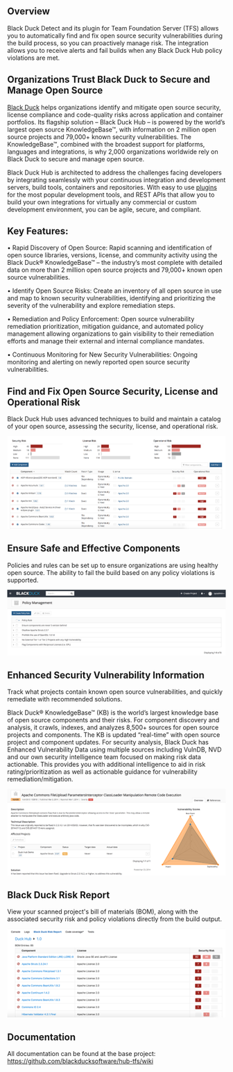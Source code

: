## Overview

Black Duck Detect and its plugin for Team Foundation Server (TFS) allows you to automatically find and fix open source security vulnerabilities during the build process, so you can proactively manage risk. The integration allows you to receive alerts and fail builds when any Black Duck Hub policy violations are met.  

## Organizations Trust Black Duck to Secure and Manage Open Source

[Black Duck](https://www.blackducksoftware.com/) helps organizations identify and mitigate open source security, license compliance and code-quality risks across application and container portfolios. Its flagship solution – Black Duck Hub – is powered by the world’s largest open source KnowledgeBase™, with information on 2 million open source projects and 79,000+ known security vulnerabilities. The KnowledgeBase™, combined with the broadest support for platforms, languages and integrations, is why 2,000 organizations worldwide rely on Black Duck to secure and manage open source.

Black Duck Hub is architected to address the challenges facing developers by integrating seamlessly with your continuous integration and development servers, build tools, containers and repositories. With easy to use [plugins]( https://www.blackducksoftware.com/technology/integrations) for the most popular development tools, and REST APIs that allow you to build your own integrations for virtually any commercial or custom development environment, you can be agile, secure, and compliant.

## Key Features: 

•	Rapid Discovery of Open Source: Rapid scanning and identification of open source libraries, versions, license, and community activity using the Black Duck® KnowledgeBase™ – the industry’s most complete with detailed data on more than 2 million open source projects and 79,000+ known open source vulnerabilities. 

•	Identify Open Source Risks: Create an inventory of all open source in use and map to known security vulnerabilities, identifying and prioritizing the severity of the vulnerability and explore remediation steps. 


•	Remediation and Policy Enforcement: Open source vulnerability remediation prioritization, mitigation guidance, and automated policy management allowing organizations to gain visibility to their remediation efforts and manage their external and internal compliance mandates. 


•	Continuous Monitoring for New Security Vulnerabilities: Ongoing monitoring and alerting on newly reported open source security vulnerabilities. 


## Find and Fix Open Source Security, License and Operational Risk

Black Duck Hub uses advanced techniques to build and maintain a catalog of your open source, assessing the security, license, and operational risk.

![catalog](images/catalog.png)


## Ensure Safe and Effective Components

Policies and rules can be set up to ensure organizations are using healthy open source. The ability to fail the build based on any policy violations is supported.

![policy](images/policy.png)

## Enhanced Security Vulnerability Information

Track what projects contain known open source vulnerabilities, and quickly remediate with recommended solutions. 

Black Duck® KnowledgeBase™ (KB) is the world’s largest knowledge base of open source components and their risks. For component discovery and analysis, it crawls, indexes, and analyzes 8,500+ sources for open source projects and components.  The KB is updated “real-time” with open source project and component updates.  For security analysis, Black Duck has Enhanced Vulnerability Data using multiple sources including VulnDB, NVD and our own security intelligence team focused on making risk data actionable.  This provides you with additional intelligence to aid in risk rating/prioritization as well as actionable guidance for vulnerability remediation/mitigation.

![vulnerability](images/vulnerability.png)

## Black Duck Risk Report

View your scanned project's bill of materials (BOM), along with the associated security risk and policy violations directly from the build output.

![riskreport](images/riskreport.png)

## Documentation

All documentation can be found at the base project: https://github.com/blackducksoftware/hub-tfs/wiki

